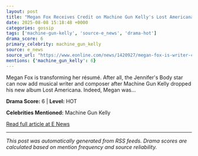 ```yaml
---
layout: post
title: "Megan Fox Receives Credit on Machine Gun Kelly's Lost Americana Album"
date: 2025-08-08 15:18:48 +0000
categories: gossip
tags: ['machine-gun-kelly', 'source-e_news', 'drama-hot']
drama_score: 6
primary_celebrity: machine_gun_kelly
source: e_news
source_url: "https://www.eonline.com/news/1420927/megan-fox-is-writer-composer-on-machine-gun-kellys-lost-americana?cmpid=rss-syndicate-genericrss-us-top_stories"
mentions: {'machine_gun_kelly': 6}
---
```


Megan Fox is transforming her résumé. After all, the Jennifer's Body star can now add musical writer and composer after Machine Gun Kelly dropped his new album Lost Americana. Indeed, Megan was...

**Drama Score:** 6 | **Level:** HOT

**Celebrities Mentioned:** Machine Gun Kelly

[Read full article at E News](https://www.eonline.com/news/1420927/megan-fox-is-writer-composer-on-machine-gun-kellys-lost-americana?cmpid=rss-syndicate-genericrss-us-top_stories)

---
*This post was automatically generated from RSS feeds. Drama scores are calculated based on mention frequency and source reliability.*
